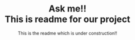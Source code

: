 <summary align="center">
<h1>Ask me!!
<br>
This is readme for our project </h1>
<p>This is the readme which is under construction!!</p>
</summary>

